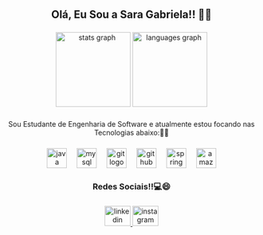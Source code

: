 <h2 align="center">Olá, Eu Sou a Sara Gabriela!! 💜💜</h2>

###

<div align="center">
  <img src="https://github-readme-stats.vercel.app/api?username=SaraGabrielaMR&hide_title=false&hide_rank=false&show_icons=true&include_all_commits=true&count_private=true&disable_animations=false&theme=jolly&locale=pt-br&hide_border=false&order=1&custom_title=Estat%C3%ADsticas" height="150" alt="stats graph"  />
  <img src="https://github-readme-stats.vercel.app/api/top-langs?username=SaraGabrielaMR&locale=pt-br&hide_title=false&layout=compact&card_width=320&langs_count=5&theme=jolly&hide_border=false&order=2&custom_title=Linguagens%20de%20Programa%C3%A7%C3%A3o" height="150" alt="languages graph"  />
</div>

###

<p align="center">Sou Estudante de Engenharia de Software e atualmente estou focando nas Tecnologias abaixo:🤍🤍</p>

###

<div align="center">
  <img src="https://skillicons.dev/icons?i=java" height="40" alt="java logo"  />
  <img width="12" />
  <img src="https://skillicons.dev/icons?i=mysql" height="40" alt="mysql logo"  />
  <img width="12" />
  <img src="https://skillicons.dev/icons?i=git" height="40" alt="git logo"  />
  <img width="12" />
  <img src="https://skillicons.dev/icons?i=github" height="40" alt="github logo"  />
  <img width="12" />
  <img src="https://skillicons.dev/icons?i=spring" height="40" alt="spring logo"  />
  <img width="12" />
  <img src="https://skillicons.dev/icons?i=aws" height="40" alt="amazonwebservices logo"  />
</div>

###

<h3 align="center">Redes Sociais!!💻😄</h3>

###

<div align="center">
  <a href="https://br.linkedin.com/in/sara-gabriela-de-moura-romão-4857b9230" target="_blank">
    <img src="https://raw.githubusercontent.com/maurodesouza/profile-readme-generator/master/src/assets/icons/social/linkedin/default.svg" width="52" height="40" alt="linkedin logo"  />
  </a>
  <a href="https://www.instagram.com/03sara_gabriela?igsh=M3gxZDRmNDVkMnY=" target="_blank">
    <img src="https://raw.githubusercontent.com/maurodesouza/profile-readme-generator/master/src/assets/icons/social/instagram/default.svg" width="52" height="40" alt="instagram logo"  />
  </a>
</div>

###
